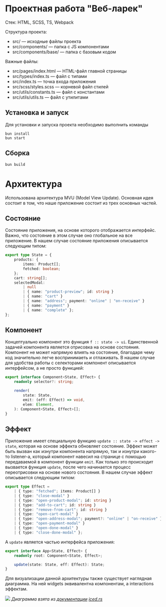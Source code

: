 # Проектная работа "Веб-ларек"

Стек: HTML, SCSS, TS, Webpack

Структура проекта:
- src/ — исходные файлы проекта
- src/components/ — папка с JS компонентами
- src/components/base/ — папка с базовым кодом

Важные файлы:
- src/pages/index.html — HTML-файл главной страницы
- src/types/index.ts — файл с типами
- src/index.ts — точка входа приложения
- src/scss/styles.scss — корневой файл стилей
- src/utils/constants.ts — файл с константами
- src/utils/utils.ts — файл с утилитами

## Установка и запуск

Для установки и запуска проекта необходимо выполнить команды

```
bun install
bun start
```

## Сборка

```
bun build
```

# Архитектура

Использована архитектура MVU (Model View Update). Основная идея состоит в том, что наше приложение состоит из трех основных частей.

## Состояние

Состояние приложения, на основе которого отображается интерфейс. Важно, что состояние в этом случае оно глобальное на все приложение. В нашем случае состояние приложения описывается следующим типом:
```ts
export type State = {
	products: {
		items: Product[];
		fetched: boolean;
	};
	cart: string[];
	selectedModal:
		| null
		| { name: "product-preview"; id: string }
		| { name: "cart" }
		| { name: "address"; payment: "online" | "on-receive" }
		| { name: "payment" }
		| { name: "complete" };
};
```

## Компонент

Концептуально компонент это функция `f :: state -> ui`. Единственной задачей компонента является отрисовка на основе состояния. Компонент не может напрямую влиять на состояние, благодаря чему код значительно легче воспринимаеть и отлаживать. В нашем случае для удобства работы с селекторами компонент описывается интерфейсом, а не просто функцией:
```ts
export interface Component<State, Effect> {
	readonly selector?: string;

	render(
		state: State,
		emit: (eff: Effect) => void,
		elem: Element,
	): Component<State, Effect>[];
}
```

## Эффект

Приложение имеет специальную функцию `update :: state -> effect -> state`, которая на основе эффекта обновляет состояние. Эффект может быть вызван как изнутри компонента напрямую, так и изнутри какого-то listener-а, который компонент навесил на странице с помощью передаваемой в компонент функции `emit`. Как только это происходит вызвается функция `update`, после чего начинается процесс переотрисовки на основе нового состояния. В нашем случае эффект описывается следующим типом:
```ts
export type Effect =
	| { type: "fetched"; items: Product[] }
	| { type: "close-modal" }
	| { type: "open-product-modal"; id: string }
	| { type: "add-to-cart"; id: string }
	| { type: "remove-from-cart"; id: string }
	| { type: "open-cart-modal" }
	| { type: "open-address-modal"; payment?: "online" | "on-receive" }
	| { type: "open-payment-modal" }
	| { type: "open-done-modal" }
	| { type: "close-done-modal" };
```

А `update` является частью интерфейса приложения:
```ts
export interface App<State, Effect> {
	readonly root: Component<State, Effect>;

	update(state: State, eff: Effect): State;
}
```

Для визуализации данной архитектуры также существует наглядная диаграмма. На ней widgets эквивалентна компонентам, а interactions эффектам.

![](https://book.iced.rs/resources/the-gui-trinity.svg)
*Диаграмма взята из [документации](https://book.iced.rs/architecture.html) [iced.rs](https://iced.rs)*
